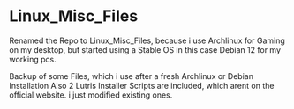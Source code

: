 # Linux_Misc_Files
Renamed the Repo to Linux_Misc_Files, because i use Archlinux for Gaming on my desktop, but started using a Stable OS in this case Debian 12 for my working pcs.

Backup of some Files, which i use after a fresh Archlinux or Debian Installation
Also 2 Lutris Installer Scripts are included, which arent on the official website. i just modified existing ones.

